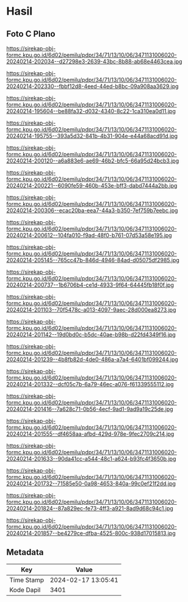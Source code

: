# Hasil

## Foto C Plano

https://sirekap-obj-formc.kpu.go.id/6d02/pemilu/pdpr/34/71/13/10/06/3471131006020-20240214-202034--d27298e3-2639-43bc-8b88-ab68e4463cea.jpg

https://sirekap-obj-formc.kpu.go.id/6d02/pemilu/pdpr/34/71/13/10/06/3471131006020-20240214-202330--fbbf12d8-4eed-44ed-b8bc-09a908aa3629.jpg

https://sirekap-obj-formc.kpu.go.id/6d02/pemilu/pdpr/34/71/13/10/06/3471131006020-20240214-195604--be88fa32-d032-4340-8c22-1ca310ea0d11.jpg

https://sirekap-obj-formc.kpu.go.id/6d02/pemilu/pdpr/34/71/13/10/06/3471131006020-20240214-195755--393a5d32-841b-4b31-904e-e44a68acd91d.jpg

https://sirekap-obj-formc.kpu.go.id/6d02/pemilu/pdpr/34/71/13/10/06/3471131006020-20240214-200120--a6a883e6-ae69-46b2-bfc5-66a95d24bcb3.jpg

https://sirekap-obj-formc.kpu.go.id/6d02/pemilu/pdpr/34/71/13/10/06/3471131006020-20240214-200221--6090fe59-460b-453e-bff3-dabd7444a2bb.jpg

https://sirekap-obj-formc.kpu.go.id/6d02/pemilu/pdpr/34/71/13/10/06/3471131006020-20240214-200306--ecac20ba-eea7-44a3-b350-7ef759b7eebc.jpg

https://sirekap-obj-formc.kpu.go.id/6d02/pemilu/pdpr/34/71/13/10/06/3471131006020-20240214-200612--104fa010-f9ad-48f0-b761-07d53a58e195.jpg

https://sirekap-obj-formc.kpu.go.id/6d02/pemilu/pdpr/34/71/13/10/06/3471131006020-20240214-205145--765cc47b-846d-4946-84ad-d05075df2985.jpg

https://sirekap-obj-formc.kpu.go.id/6d02/pemilu/pdpr/34/71/13/10/06/3471131006020-20240214-200737--1b6706b4-ce1d-4933-9f64-64445fb18f0f.jpg

https://sirekap-obj-formc.kpu.go.id/6d02/pemilu/pdpr/34/71/13/10/06/3471131006020-20240214-201103--70f5478c-a013-4097-9aec-28d000ea8273.jpg

https://sirekap-obj-formc.kpu.go.id/6d02/pemilu/pdpr/34/71/13/10/06/3471131006020-20240214-201142--19d0bd0c-b5dc-40ae-b98b-d22fd4349f16.jpg

https://sirekap-obj-formc.kpu.go.id/6d02/pemilu/pdpr/34/71/13/10/06/3471131006020-20240214-201239--4b8fb82d-4de0-486a-a7a4-6401bf099244.jpg

https://sirekap-obj-formc.kpu.go.id/6d02/pemilu/pdpr/34/71/13/10/06/3471131006020-20240214-201332--dcf05c7b-6a79-46ec-a076-f61339555112.jpg

https://sirekap-obj-formc.kpu.go.id/6d02/pemilu/pdpr/34/71/13/10/06/3471131006020-20240214-201416--7a628c71-0b56-4ecf-9ad1-9ad9a19c25de.jpg

https://sirekap-obj-formc.kpu.go.id/6d02/pemilu/pdpr/34/71/13/10/06/3471131006020-20240214-201555--df4658aa-afbd-429d-978e-9fec2709c214.jpg

https://sirekap-obj-formc.kpu.go.id/6d02/pemilu/pdpr/34/71/13/10/06/3471131006020-20240214-201633--90da41cc-a544-48c1-a624-b93fc4f3650b.jpg

https://sirekap-obj-formc.kpu.go.id/6d02/pemilu/pdpr/34/71/13/10/06/3471131006020-20240214-201732--71585e50-0a98-4653-840a-99c0ef21f2dd.jpg

https://sirekap-obj-formc.kpu.go.id/6d02/pemilu/pdpr/34/71/13/10/06/3471131006020-20240214-201824--87a829ec-fe73-4ff3-a921-8ad9d68c94c1.jpg

https://sirekap-obj-formc.kpu.go.id/6d02/pemilu/pdpr/34/71/13/10/06/3471131006020-20240214-201857--be4279ce-dfba-4525-800c-938d17015813.jpg


## Metadata

| Key        | Value               |
| ---------- | ------------------- |
| Time Stamp | 2024-02-17 13:05:41 |
| Kode Dapil | 3401                |



